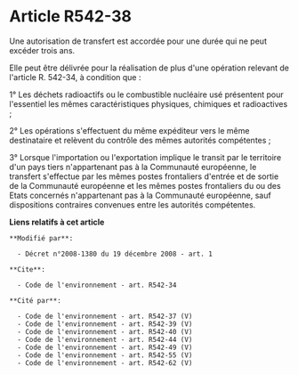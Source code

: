 # Article R542-38

Une autorisation de transfert est accordée pour une durée qui ne peut excéder trois ans. 

Elle peut être délivrée pour la réalisation de plus d'une opération relevant de l'article R. 542-34, à condition que : 

1° Les déchets radioactifs ou le combustible nucléaire usé présentent pour l'essentiel les mêmes caractéristiques physiques,
chimiques et radioactives ; 

2° Les opérations s'effectuent du même expéditeur vers le même destinataire et relèvent du contrôle des mêmes autorités
compétentes ; 

3° Lorsque l'importation ou l'exportation implique le transit par le territoire d'un pays tiers n'appartenant pas à la
Communauté européenne, le transfert s'effectue par les mêmes postes frontaliers d'entrée et de sortie de la Communauté
européenne et les mêmes postes frontaliers du ou des Etats concernés n'appartenant pas à la Communauté européenne, sauf
dispositions contraires convenues entre les autorités compétentes.

**Liens relatifs à cet article**

	**Modifié par**:

	  - Décret n°2008-1380 du 19 décembre 2008 - art. 1

	**Cite**:

	  - Code de l'environnement - art. R542-34

	**Cité par**:

	  - Code de l'environnement - art. R542-37 (V)
	  - Code de l'environnement - art. R542-39 (V)
	  - Code de l'environnement - art. R542-40 (V)
	  - Code de l'environnement - art. R542-44 (V)
	  - Code de l'environnement - art. R542-49 (V)
	  - Code de l'environnement - art. R542-55 (V)
	  - Code de l'environnement - art. R542-62 (V)
